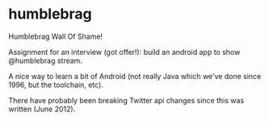 humblebrag
==========

Humblebrag Wall Of Shame!

Assignment for an interview (got offer!): build an android app to show @humblebrag stream.

A nice way to learn a bit of Android (not really Java which we've done since 1996, but the toolchain, etc).

There have probably been breaking Twitter api changes since this was written (June 2012).


